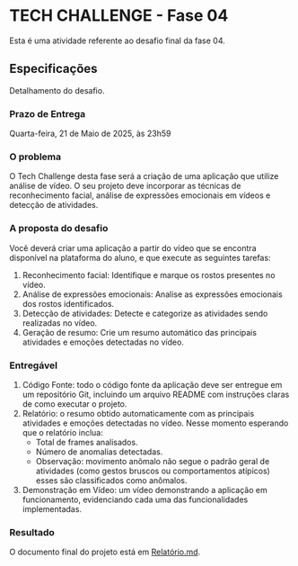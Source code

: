 # TECH CHALLENGE - Fase 04

Esta é uma atividade referente ao desafio final da fase 04.

## Especificações

Detalhamento do desafio.

### Prazo de Entrega

Quarta-feira, 21 de Maio de 2025, às 23h59

### O problema

O Tech Challenge desta fase será a criação de uma aplicação que utilize análise de vídeo. O seu projeto deve incorporar as técnicas de reconhecimento facial, análise de expressões emocionais em vídeos e detecção de atividades.

### A proposta do desafio

Você deverá criar uma aplicação a partir do vídeo que se encontra disponível na plataforma do aluno, e que execute as seguintes tarefas:
1. Reconhecimento facial: Identifique e marque os rostos presentes no vídeo.
2. Análise de expressões emocionais: Analise as expressões emocionais dos rostos identificados.
3. Detecção de atividades: Detecte e categorize as atividades sendo realizadas no vídeo.
4. Geração de resumo: Crie um resumo automático das principais atividades e emoções detectadas no vídeo.

### Entregável

1. Código Fonte: todo o código fonte da aplicação deve ser entregue em um repositório Git, incluindo um arquivo README com instruções claras de como executar o projeto.
2. Relatório: o resumo obtido automaticamente com as principais atividades e emoções detectadas no vídeo. Nesse momento esperando que o relatório inclua:
    - Total de frames analisados.
    - Número de anomalias detectadas.
    - Observação: movimento anômalo não segue o padrão geral de atividades (como gestos bruscos ou comportamentos atípicos) esses são classificados como anômalos.
3. Demonstração em Vídeo: um vídeo demonstrando a aplicação em funcionamento, evidenciando cada uma das funcionalidades implementadas.

### Resultado

O documento final do projeto está em [Relatório.md](docs/relatorio.md).
